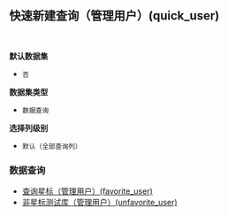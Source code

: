 ## 快速新建查询（管理用户）(quick_user) <!-- {docsify-ignore-all} -->



<br>
<p class="panel-title"><b>默认数据集</b></p>

* `否`

<p class="panel-title"><b>数据集类型</b></p>

* `数据查询`

<p class="panel-title"><b>选择列级别</b></p>

* `默认（全部查询列）`




### 数据查询
  * [查询星标（管理用户）(favorite_user)](module/TestMgmt/library/query/favorite_user)
  * [非星标测试库（管理用户）(unfavorite_user)](module/TestMgmt/library/query/unfavorite_user)
